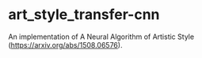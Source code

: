 # art_style_transfer-cnn

An implementation of A Neural Algorithm of Artistic Style (https://arxiv.org/abs/1508.06576). 
